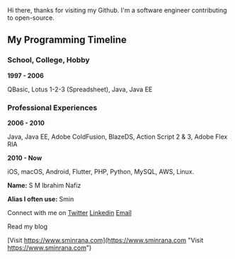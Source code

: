 

Hi there, thanks for visiting my Github. I'm a software engineer contributing to open-source. 

## My Programming Timeline

### School, College, Hobby

**1997 - 2006**

QBasic, Lotus 1-2-3 (Spreadsheet), Java, Java EE

### Professional Experiences 

**2006 - 2010**

Java, Java EE, Adobe ColdFusion, BlazeDS, Action Script 2 & 3, Adobe Flex RIA

**2010 - Now**

iOS,  macOS, Android, Flutter, PHP, Python, MySQL, AWS, Linux.

**Name:** S M Ibrahim Nafiz

**Alias I often use:** Smin


Connect with me on [Twitter](https://twitter.com/sminrana) [Linkedin](https://www.linkedin.com/in/sminrana/) [Email](mailto:sminrana@gmail.com)


Read my blog

[Visit https://www.sminrana.com](https://www.sminrana.com "Visit https://www.sminrana.com")

